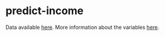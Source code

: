 # predict-income

Data available [here](https://www.kaggle.com/lodetomasi1995/income-classification).
More information about the variables [here](http://cseweb.ucsd.edu/classes/sp15/cse190-c/reports/sp15/048.pdf).
